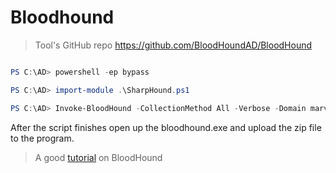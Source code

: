 # Bloodhound

> Tool's GitHub repo https://github.com/BloodHoundAD/BloodHound

```powershell

PS C:\AD> powershell -ep bypass

PS C:\AD> import-module .\SharpHound.ps1

PS C:\AD> Invoke-BloodHound -CollectionMethod All -Verbose -Domain marvel
```

After the script finishes open up the bloodhound.exe and upload the zip file to the program.

> A good [tutorial](https://youtu.be/_Mo9RjCMYLU) on BloodHound 
